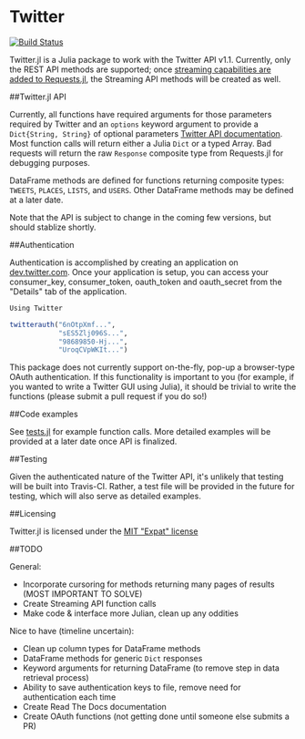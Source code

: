 # Twitter

[![Build Status](https://travis-ci.org/randyzwitch/Twitter.jl.png)](https://travis-ci.org/randyzwitch/Twitter.jl)

Twitter.jl is a Julia package to work with the Twitter API v1.1. Currently, only the REST API methods are supported; once [streaming capabilities are added to Requests.jl](https://github.com/loladiro/Requests.jl/issues/19), the Streaming API methods will be created as well.

##Twitter.jl API

Currently, all functions have required arguments for those parameters required by Twitter and an `options` keyword argument to provide a `Dict{String, String}` of optional parameters [Twitter API documentation](https://dev.twitter.com/docs/api/1.1). Most function calls will return either a Julia `Dict` or a typed Array. Bad requests will return the raw `Response` composite type from Requests.jl for debugging purposes.

DataFrame methods are defined for functions returning composite types: `TWEETS`, `PLACES`, `LISTS`, and `USERS`. Other DataFrame methods may be defined at a later date.

Note that the API is subject to change in the coming few versions, but should stablize shortly.

##Authentication

Authentication is accomplished by creating an application on [dev.twitter.com](https://dev.twitter.com). Once your application is setup, you can access your consumer_key, consumer_token, oauth_token and oauth_secret from the "Details" tab of the application.

```julia
Using Twitter

twitterauth("6nOtpXmf...", 
            "sES5Zlj096S...",
            "98689850-Hj...",
            "UroqCVpWKIt...")
```

This package does not currently support on-the-fly, pop-up a browser-type OAuth authentication. If this functionality is important to you (for example, if you wanted to write a Twitter GUI using Julia), it should be trivial to write the functions (please submit a pull request if you do so!)

##Code examples

See [tests.jl](https://github.com/randyzwitch/Twitter.jl/blob/master/tests/tests.jl) for example function calls. More detailed examples will be provided at a later date once API is finalized.

##Testing

Given the authenticated nature of the Twitter API, it's unlikely that testing will be built into Travis-CI. Rather, a test file will be provided in the future for testing, which will also serve as detailed examples.

##Licensing

Twitter.jl is licensed under the [MIT "Expat" license](https://github.com/randyzwitch/Twitter.jl/blob/master/LICENSE.md)

##TODO

General:
- Incorporate cursoring for methods returning many pages of results (MOST IMPORTANT TO SOLVE)
- Create Streaming API function calls
- Make code & interface more Julian, clean up any oddities

Nice to have (timeline uncertain):

- Clean up column types for DataFrame methods
- DataFrame methods for generic `Dict` responses
- Keyword arguments for returning DataFrame (to remove step in data retrieval process)
- Ability to save authentication keys to file, remove need for authentication each time
- Create Read The Docs documentation
- Create OAuth functions (not getting done until someone else submits a PR)
